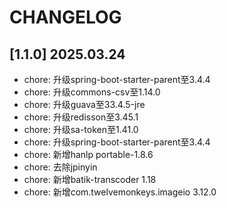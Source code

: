 # CHANGELOG

## [1.1.0] 2025.03.24

- chore: 升级spring-boot-starter-parent至3.4.4
- chore: 升级commons-csv至1.14.0
- chore: 升级guava至33.4.5-jre
- chore: 升级redisson至3.45.1
- chore: 升级sa-token至1.41.0
- chore: 升级spring-boot-starter-parent至3.4.4
- chore: 新增hanlp portable-1.8.6
- chore: 去除jpinyin
- chore: 新增batik-transcoder 1.18
- chore: 新增com.twelvemonkeys.imageio 3.12.0